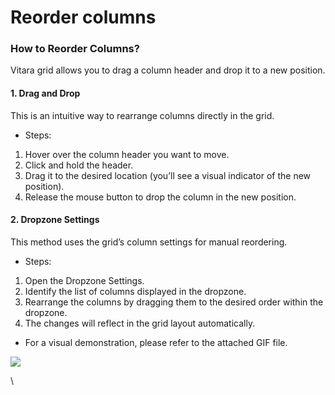 # Reorder columns

### How to Reorder Columns?

Vitara grid  allows you to drag a column header and drop it to a new position.

#### 1. Drag and Drop

This is an intuitive way to rearrange columns directly in the grid.

* Steps:

1. Hover over the column header you want to move.
2. Click and hold the header.
3. Drag it to the desired location (you’ll see a visual indicator of the new position).
4. Release the mouse button to drop the column in the new position.

#### 2. Dropzone Settings

This method uses the grid’s column settings for manual reordering.

* Steps:

1. Open the Dropzone Settings.
2. Identify the list of columns displayed in the dropzone.
3. Rearrange the columns by dragging them to the desired order within the dropzone.
4. The changes will reflect in the grid layout automatically.

* &#x20;For a visual demonstration, please refer to the attached GIF file.

![](https://lh7-rt.googleusercontent.com/docsz/AD_4nXcdpxGFa8EaDq0g7kV-RfrQA281-7HYRj0mz6KBiCvb-PQ_3WvJ23qadu-vWsQG3jJFtuWsnHwDLeGZOZhg2tz42r8hWbnMqfoJr4kG5D4p73CdTlvEL3zbXihGuDFzHIjPH_W8Hg?key=HG8zy91NAlh2msPjWJsC0g)

\
